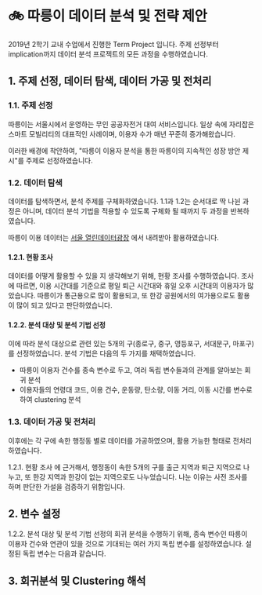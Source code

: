 # 🚲 따릉이 데이터 분석 및 전략 제안

2019년 2학기 교내 수업에서 진행한 Term Project 입니다. 주제 선정부터 implication까지 데이터 분석 프로젝트의 모든 과정을 수행하였습니다.

## 1. 주제 선정, 데이터 탐색, 데이터 가공 및 전처리

### 1.1. 주제 선정

따릉이는 서울시에서 운영하는 무인 공공자전거 대여 서비스입니다. 일상 속에 자리잡은 스마트 모빌리티의 대표적인 사례이며, 이용자 수가 매년 꾸준히 증가해왔습니다. 

이러한 배경에 착안하여, "따릉이 이용자 분석을 통한 따릉이의 지속적인 성장 방안 제시"를 주제로 선정하였습니다.

### 1.2. 데이터 탐색

데이터를 탐색하면서, 분석 주제를 구체화하였습니다. 1.1과 1.2는 순서대로 딱 나뉜 과정은 아니며, 데이터 분석 기법을 적용할 수 있도록 구체화 될 때까지 두 과정을 반복하였습니다.

따릉이 이용 데이터는 [서울 열린데이터광장](https://data.seoul.go.kr/dataList/datasetList.do) 에서 내려받아 활용하였습니다.

#### 1.2.1. 현황 조사

데이터를 어떻게 활용할 수 있을 지 생각해보기 위해, 현황 조사를 수행하였습니다. 조사에 따르면, 이용 시간대를 기준으로 평일 퇴근 시간대와 휴일 오후 시간대의 이용자가 많았습니다. 따릉이가 통근용으로 많이 활용되고, 또 한강 공원에서의 여가용으로도 활용이 많이 되고 있다고 판단하였습니다. 

#### 1.2.2. 분석 대상 및 분석 기법 선정

이에 따라 분석 대상으로 관련 있는 5개의 구(종로구, 중구, 영등포구, 서대문구, 마포구)를 선정하였습니다. 분석 기법은 다음의 두 가지를 채택하였습니다.

* 따릉이 이용자 건수를 종속 변수로 두고, 여러 독립 변수들과의 관계를 알아보는 회귀 분석
* 이용자들의 연령대 코드, 이용 건수, 운동량, 탄소량, 이동 거리, 이동 시간를 변수로 하여 clustering 분석

### 1.3. 데이터 가공 및 전처리

이후에는 각 구에 속한 행정동 별로 데이터를 가공하였으며, 활용 가능한 형태로 전처리하였습니다. 

1.2.1. 현황 조사 에 근거해서, 행정동이 속한 5개의 구를 출근 지역과 퇴근 지역으로 나누고, 또 한강 지역과 한강이 없는 지역으로도 나누었습니다. 나눈 이유는 사전 조사를 하며 판단한 가설을 검증하기 위함입니다.

## 2. 변수 설정

1.2.2. 분석 대상 및 분석 기법 선정의 회귀 분석을 수행하기 위해, 종속 변수인 따릉이 이용자 건수와 연관이 있을 것으로 기대되는 여러 가지 독립 변수를 설정하였습니다. 설정된 독립 변수는 다음과 같습니다.

## 3. 회귀분석 및 Clustering 해석


